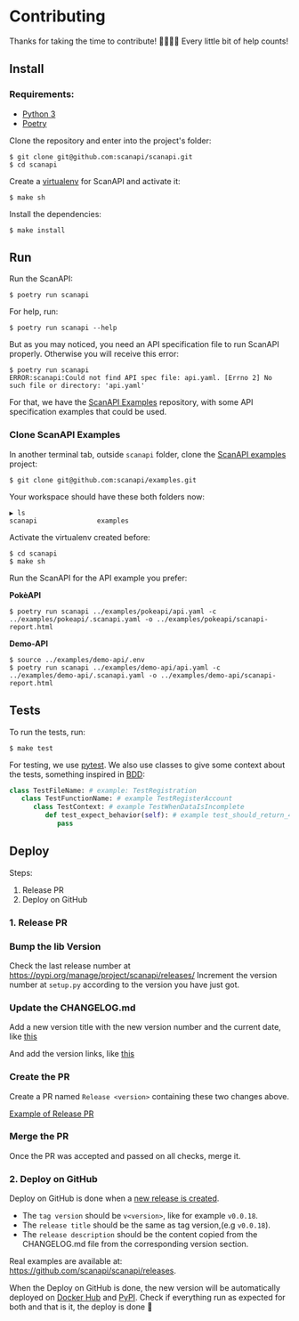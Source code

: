 # Contributing

Thanks for taking the time to contribute! 🙇‍♀️🙇‍♂️ Every little bit of help counts!

## Install

### Requirements:
- [Python 3][python]
- [Poetry][poetry]

Clone the repository and enter into the project's folder:

```shell
$ git clone git@github.com:scanapi/scanapi.git
$ cd scanapi
```

Create a [virtualenv][virtualenv] for ScanAPI and activate it:

```shell
$ make sh
```

Install the dependencies:

```shell
$ make install
```

## Run

Run the ScanAPI:

```shell
$ poetry run scanapi
```

For help, run:

```shell
$ poetry run scanapi --help
```

But as you may noticed, you need an API specification file to run ScanAPI properly.
Otherwise you will receive this error:

```shell
$ poetry run scanapi
ERROR:scanapi:Could not find API spec file: api.yaml. [Errno 2] No such file or directory: 'api.yaml'
```

For that, we have the [ScanAPI Examples][scanapi-examples] repository, with some API specification
examples that could be used.

### Clone ScanAPI Examples

In another terminal tab, outside `scanapi` folder, clone the [ScanAPI examples][scanapi-examples] project:

```shell
$ git clone git@github.com:scanapi/examples.git
```

Your workspace should have these both folders now:

```shell
▶ ls
scanapi               examples
```

Activate the virtualenv created before:

```shell
$ cd scanapi
$ make sh
```

Run the ScanAPI for the API example you prefer:

**PokèAPI**

```shell
$ poetry run scanapi ../examples/pokeapi/api.yaml -c ../examples/pokeapi/.scanapi.yaml -o ../examples/pokeapi/scanapi-report.html
```

**Demo-API**

```shell
$ source ../examples/demo-api/.env
$ poetry run scanapi ../examples/demo-api/api.yaml -c ../examples/demo-api/.scanapi.yaml -o ../examples/demo-api/scanapi-report.html
```

## Tests

To run the tests, run:

```shell
$ make test
```

For testing, we use [pytest](https://docs.pytest.org/en/stable/). We also use classes to give some
context about the tests, something inspired in [BDD](https://www.departmentofproduct.com/blog/writing-bdd-test-scenarios/):

```python
class TestFileName: # example: TestRegistration
   class TestFunctionName: # example TestRegisterAccount
      class TestContext: # example TestWhenDataIsIncomplete
         def test_expect_behavior(self): # example test_should_return_422
            pass
```

## Deploy

Steps:
1. Release PR
2. Deploy on GitHub

### 1. Release PR

### Bump the lib Version

Check the last release number at https://pypi.org/manage/project/scanapi/releases/
Increment the version number at `setup.py` according to the version you have just got.

### Update the CHANGELOG.md

Add a new version title with the new version number and the current date, like [this](https://github.com/camilamaia/scanapi/commit/86e89e6ab52bbf64e058c02dbfdbbb1500066bff#diff-4ac32a78649ca5bdd8e0ba38b7006a1eR9-R10)

And add the version links, like [this](https://github.com/camilamaia/scanapi/commit/86e89e6ab52bbf64e058c02dbfdbbb1500066bff#diff-4ac32a78649ca5bdd8e0ba38b7006a1eR69-R70)

### Create the PR

Create a PR named `Release <version>` containing these two changes above.

[Example of Release PR](https://github.com/camilamaia/scanapi/commit/86e89e6ab52bbf64e058c02dbfdbbb1500066bff)

### Merge the PR

Once the PR was accepted and passed on all checks, merge it.

### 2. Deploy on GitHub

Deploy on GitHub is done when a [new release is created][creating-releases].

- The `tag version` should be `v<version>`, like for example `v0.0.18`.
- The `release title` should be the same as tag version,(e.g `v0.0.18`).
- The `release description` should be the content copied from the CHANGELOG.md file from the
corresponding version section.

Real examples are available at: https://github.com/scanapi/scanapi/releases.

When the Deploy on GitHub is done, the new version will be automatically deployed on [Docker Hub][scanapi-on-docker-hub] and [PyPI][scanapi-on-pypi].
Check if everything run as expected for both and that is it, the deploy is done 🎉


[creating-releases]: https://help.github.com/en/enterprise/2.13/user/articles/creating-releases
[poetry]: https://python-poetry.org/docs/#installation
[python]: https://www.python.org/downloads/
[scanapi-examples]: https://github.com/scanapi/examples
[scanapi-on-docker-hub]: https://hub.docker.com/r/camilamaia/scanapi
[scanapi-on-pypi]: https://pypi.org/project/scanapi/
[virtualenv]: https://virtualenv.pypa.io/en/latest/
